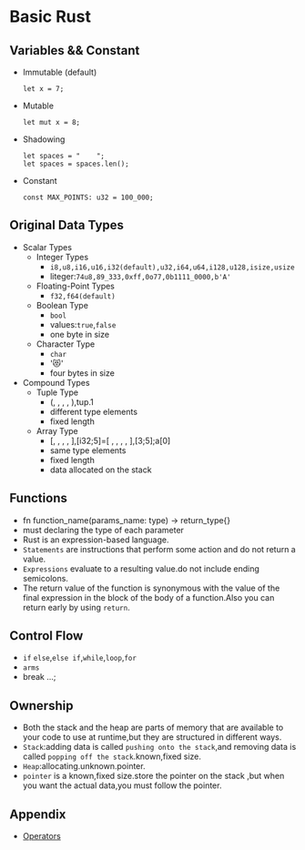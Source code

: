 # Basic Rust


<!--more-->
## Variables && Constant
- Immutable (default)
    ```
    let x = 7;
    ```
- Mutable
    ```
    let mut x = 8;
    ```
- Shadowing
    ```
    let spaces = "    ";
    let spaces = spaces.len();
    ```
- Constant
    ```
    const MAX_POINTS: u32 = 100_000;
    ```

## Original Data Types
- Scalar Types
    - Integer Types
        - `i8,u8,i16,u16,i32(default),u32,i64,u64,i128,u128,isize,usize`
        - liteger:`74u8,89_333,0xff,0o77,0b1111_0000,b'A'`
    - Floating-Point Types
        - `f32,f64(default)`
    - Boolean Type
        - `bool`
        - values:`true`,`false`
        - one byte in size
    - Character Type
        - `char`
        - '😻'
        - four bytes in size
- Compound Types
    - Tuple Type
        - (, , , , ),tup.1
        - different type elements
        - fixed length
    - Array Type
        - [, , , , ],[i32;5]=[ , , , , ],[3;5];a[0]
        - same type elements
        - fixed length
        - data allocated on the stack

## Functions
- fn function_name(params_name: type) -> return_type{}
- must declaring the type of each parameter
- Rust is an expression-based language.
- `Statements` are instructions that perform some action and do not return a value.
- `Expressions` evaluate to a resulting value.do not include ending semicolons.
- The return value of the function is synonymous with the value of the final expression in the block of the body of a function.Also you can return early by using `return`.

## Control Flow
- `if` `else`,`else if`,`while`,`loop`,`for`
- `arms`
- break ...;

## Ownership
- Both the stack and the heap are parts of memory that are available to your code to use at runtime,but they are structured in different ways.
- `Stack`:adding data is called `pushing onto the stack`,and removing data is called `popping off the stack`.known,fixed size.
- `Heap`:allocating.unknown.pointer.
- `pointer` is a known,fixed size.store the pointer on the stack ,but when you want the actual data,you must follow the pointer.

## Appendix
- [Operators](https://doc.rust-lang.org/book/appendix-02-operators.html)

